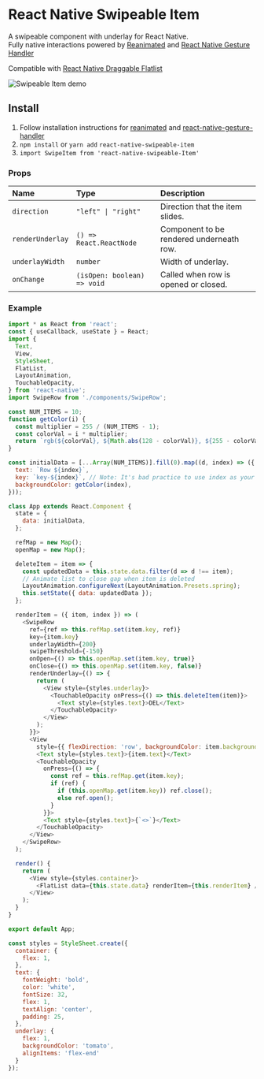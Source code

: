 # React Native Swipeable Item

A swipeable component with underlay for React Native.<br />
Fully native interactions powered by [Reanimated](https://github.com/kmagiera/react-native-reanimated) and [React Native Gesture Handler](https://github.com/kmagiera/react-native-gesture-handler)

Compatible with [React Native Draggable Flatlist](https://github.com/computerjazz/react-native-draggable-flatlist)

![Swipeable Item demo](https://imgur.com/W2qACyE.gif)

## Install
1. Follow installation instructions for [reanimated](https://github.com/kmagiera/react-native-reanimated) and [react-native-gesture-handler](https://github.com/kmagiera/react-native-gesture-handler)
2. `npm install` or `yarn add` `react-native-swipeable-item` 
3. `import SwipeItem from 'react-native-swipeable-Item'`  

### Props
Name | Type | Description
:--- | :--- | :---
`direction` | `"left" \| "right"` | Direction that the item slides.
`renderUnderlay` | `() => React.ReactNode` |  Component to be rendered underneath row.
`underlayWidth` | `number` | Width of underlay.
`onChange` | `(isOpen: boolean) => void` |  Called when row is opened or closed.


### Example
```javascript
import * as React from 'react';
const { useCallback, useState } = React;
import {
  Text,
  View,
  StyleSheet,
  FlatList,
  LayoutAnimation,
  TouchableOpacity,
} from 'react-native';
import SwipeRow from './components/SwipeRow';

const NUM_ITEMS = 10;
function getColor(i) {
  const multiplier = 255 / (NUM_ITEMS - 1);
  const colorVal = i * multiplier;
  return `rgb(${colorVal}, ${Math.abs(128 - colorVal)}, ${255 - colorVal})`;
}

const initialData = [...Array(NUM_ITEMS)].fill(0).map((d, index) => ({
  text: `Row ${index}`,
  key: `key-${index}`, // Note: It's bad practice to use index as your key. Don't do it in production!
  backgroundColor: getColor(index),
}));

class App extends React.Component {
  state = {
    data: initialData,
  };

  refMap = new Map();
  openMap = new Map();

  deleteItem = item => {
    const updatedData = this.state.data.filter(d => d !== item);
    // Animate list to close gap when item is deleted
    LayoutAnimation.configureNext(LayoutAnimation.Presets.spring);
    this.setState({ data: updatedData });
  };

  renderItem = ({ item, index }) => (
    <SwipeRow
      ref={ref => this.refMap.set(item.key, ref)}
      key={item.key}
      underlayWidth={200}
      swipeThreshold={-150}
      onOpen={() => this.openMap.set(item.key, true)}
      onClose={() => this.openMap.set(item.key, false)}
      renderUnderlay={() => {
        return (
          <View style={styles.underlay}>
            <TouchableOpacity onPress={() => this.deleteItem(item)}>
              <Text style={styles.text}>DEL</Text>
            </TouchableOpacity>
          </View>
        );
      }}>
      <View
        style={{ flexDirection: 'row', backgroundColor: item.backgroundColor }}>
        <Text style={styles.text}>{item.text}</Text>
        <TouchableOpacity
          onPress={() => {
            const ref = this.refMap.get(item.key);
            if (ref) {
              if (this.openMap.get(item.key)) ref.close();
              else ref.open();
            }
          }}>
          <Text style={styles.text}>{`<>`}</Text>
        </TouchableOpacity>
      </View>
    </SwipeRow>
  );

  render() {
    return (
      <View style={styles.container}>
        <FlatList data={this.state.data} renderItem={this.renderItem} />
      </View>
    );
  }
}

export default App;

const styles = StyleSheet.create({
  container: {
    flex: 1,
  },
  text: {
    fontWeight: 'bold',
    color: 'white',
    fontSize: 32,
    flex: 1,
    textAlign: 'center',
    padding: 25,
  },
  underlay: { 
    flex: 1, 
    backgroundColor: 'tomato', 
    alignItems: 'flex-end' 
  }
});
```
